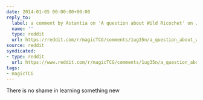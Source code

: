 ```yaml
---
date: 2014-01-05 00:00:00+00:00
reply_to:
  label: a comment by Astantia on 'A question about Wild Ricochet' on /r/magicTCG
  name: ''
  type: reddit
  url: https://reddit.com/r/magicTCG/comments/1ug35n/a_question_about_wild_ricochet/cehqeva/
source: reddit
syndicated:
- type: reddit
  url: https://www.reddit.com/r/magicTCG/comments/1ug35n/a_question_about_wild_ricochet/cehqg1f/
tags:
- magicTCG
---
```


There is no shame in learning something new